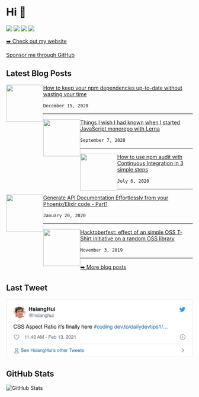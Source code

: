 <h1>Hi 👋</h1>
<p><a href="https://www.twitter.com/vladimirgorej"><img src="https://img.shields.io/badge/twitter-%231DA1F2.svg?&style=for-the-badge&logo=twitter&logoColor=white" height=25></a> <a href="https://www.linkedin.com/in/vladimirgorej"><img src="https://img.shields.io/badge/linkedin-%230077B5.svg?&style=for-the-badge&logo=linkedin&logoColor=white" height=25></a> <a href="https://medium.com/@vladimirgorej"><img src="https://img.shields.io/badge/medium-%2312100E.svg?&style=for-the-badge&logo=medium&logoColor=white" height=25></a> <a href="https://dev.to/char0n"><img src="https://img.shields.io/badge/DEV.TO-%230A0A0A.svg?&style=for-the-badge&logo=dev-dot-to&logoColor=white" height=25></a></p>
<p><a href="http://vladimirgorej.com/">➡️ Check out my website</a></p>
  <a href="https://github.com/sponsors/char0n" target="_blank" rel="noreferrer nofollow">
      Sponsor me through GitHub
    </a>
<h2>Latest Blog Posts</h2>
<p><a href="https://www.linkedin.com/pulse/how-keep-your-npm-dependencies-up-to-date-without-wasting-gorej?trk=portfolio_article-card_title" target="_blank" rel="noreferrer nofollow"><img align="left" width="100" height="100" src="https://media-exp1.licdn.com/dms/image/C4D12AQHJqeVq0GQCXg/article-cover_image-shrink_600_2000/0/1605983118490?e=1619049600&v=beta&t=j0mNzzc0d3ooJ6R3C4cHipwZnPwlJpnABL_IfP1ANbw"></a></p>
<p><a href="https://www.linkedin.com/pulse/how-keep-your-npm-dependencies-up-to-date-without-wasting-gorej?trk=portfolio_article-card_title">How to keep your npm dependencies up-to-date without wasting your time </a></p>
<pre><code>December 15, 2020
</code></pre>
<hr>
<p><a href="https://www.linkedin.com/pulse/things-i-wish-had-known-when-started-javascript-monorepo-gorej?trk=portfolio_article-card_title" target="_blank" rel="noreferrer nofollow"><img align="left" width="100" height="100" src="https://media-exp1.licdn.com/dms/image/C4D12AQFsMUk8jSHJeg/article-cover_image-shrink_600_2000/0/1599334464464?e=1619049600&v=beta&t=8apzZSe3SHw5FWHSjzO7w16-iB0AjDKDKuYdzT9bF4k"></a></p>
<p><a href="https://www.linkedin.com/pulse/things-i-wish-had-known-when-started-javascript-monorepo-gorej?trk=portfolio_article-card_title">Things I wish I had known when I started JavaScript monorepo with Lerna</a></p>
<pre><code>September 7, 2020
</code></pre>
<hr>
<p><a href="https://www.linkedin.com/pulse/how-use-npm-audit-continuous-integration-3-simple-steps-gorej?trk=portfolio_article-card_title" target="_blank" rel="noreferrer nofollow"><img align="left" width="100" height="100" src="https://media-exp1.licdn.com/dms/image/C4D12AQF89tAznrEA0Q/article-cover_image-shrink_600_2000/0/1593872507953?e=1619049600&v=beta&t=SxPaQD3janMFxi41jNKGxjugLkE38GxsO5Jihp2knlE"></a></p>
<p><a href="https://www.linkedin.com/pulse/how-use-npm-audit-continuous-integration-3-simple-steps-gorej?trk=portfolio_article-card_title">How to use npm audit with Continuous Integration in 3 simple steps</a></p>
<pre><code>July 6, 2020
</code></pre>
<hr>
<p><a href="https://www.linkedin.com/pulse/generate-api-documentation-effortlessly-from-your-code-vladim%C3%ADr-gorej?trk=portfolio_article-card_title" target="_blank" rel="noreferrer nofollow"><img align="left" width="100" height="100" src="https://media-exp1.licdn.com/dms/image/C4D12AQHCuLhBidbGLQ/article-cover_image-shrink_600_2000/0/1578165854729?e=1619049600&v=beta&t=0i-JjS6HyK1Z3AE_Ie3zX3uU_LhTOKZCMBAlGSvYF8c"></a></p>
<p><a href="https://www.linkedin.com/pulse/generate-api-documentation-effortlessly-from-your-code-vladim%C3%ADr-gorej?trk=portfolio_article-card_title">Generate API Documentation  Effortlessly from your Phoenix/Elixir code - Part1</a></p>
<pre><code>January 20, 2020
</code></pre>
<hr>
<p><a href="https://www.linkedin.com/pulse/hacktoberfest-effect-simple-oss-t-shirt-initiative-random-gorej?trk=portfolio_article-card_title" target="_blank" rel="noreferrer nofollow"><img align="left" width="100" height="100" src="https://media-exp1.licdn.com/dms/image/C4D12AQFWhuhFGTSoKw/article-cover_image-shrink_600_2000/0/1572775853599?e=1619049600&v=beta&t=D3r51gmSLBe-SIgCRg-Jqc8gXsWB2UO5PTS_R6P3h_0"></a></p>
<p><a href="https://www.linkedin.com/pulse/hacktoberfest-effect-simple-oss-t-shirt-initiative-random-gorej?trk=portfolio_article-card_title">Hacktoberfest: effect of an simple OSS T-Shirt initiative on a random OSS library</a></p>
<pre><code>November 3, 2019
</code></pre>
<hr>
<p><a href="https://www.linkedin.com/today/author/vladimirgorej?trk=author-info__article-link">➡️ More blog posts</a></p>
<h2>Last Tweet</h2>
<p><a href="https://www.twitter.com/vladimirgorej"><img src="https://raw.githubusercontent.com/char0n/char0n/main/tweet.png" width="600"></a></p>
<h2>GitHub Stats</h2>
<p><img src="https://github-readme-stats.vercel.app/api?username=char0n&amp;show_icons=true" alt="GitHub Stats"></p>

